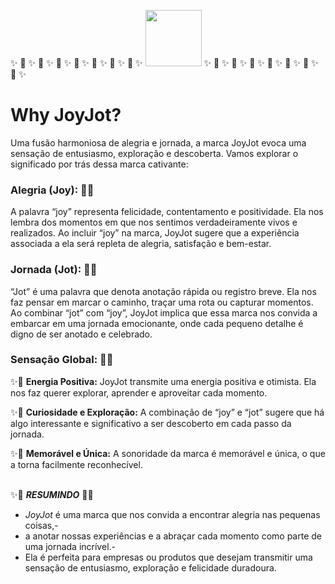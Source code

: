 ✨ 🌟 ✨ 🌟 ✨ 🌟 ✨ 🌟 ✨ 🌟 ✨ 🌟 ✨ 🌟 ✨  <img src="https://github.com/jmtannus/JoyJot_365-dias-de-felicidade/assets/61756665/c007af2c-b879-43ca-a515-59b1bac33edc" width="90" height="90" />  ✨ 🌟 ✨ 🌟 ✨ 🌟 ✨ 🌟 ✨ 🌟 ✨ 🌟 ✨ 🌟 ✨

# Why JoyJot? 
Uma fusão harmoniosa de alegria e jornada, a marca JoyJot evoca uma sensação de entusiasmo, exploração e descoberta. Vamos explorar o significado por trás dessa marca cativante:

### Alegria (Joy): 🌟✨
A palavra “joy” representa felicidade, contentamento e positividade. Ela nos lembra dos momentos em que nos sentimos verdadeiramente vivos e realizados.
Ao incluir “joy” na marca, JoyJot sugere que a experiência associada a ela será repleta de alegria, satisfação e bem-estar.

### Jornada (Jot): 🌟✨
“Jot” é uma palavra que denota anotação rápida ou registro breve. Ela nos faz pensar em marcar o caminho, traçar uma rota ou capturar momentos.
Ao combinar “jot” com “joy”, JoyJot implica que essa marca nos convida a embarcar em uma jornada emocionante, onde cada pequeno detalhe é digno de ser anotado e celebrado.

### Sensação Global: 🌟✨

✨🌟 **Energia Positiva:** JoyJot transmite uma energia positiva e otimista. 
Ela nos faz querer explorar, aprender e aproveitar cada momento.

✨🌟 **Curiosidade e Exploração:** A combinação de “joy” e “jot” sugere que há algo interessante e significativo a ser descoberto em cada passo da jornada.

✨🌟 **Memorável e Única:** A sonoridade da marca é memorável e única, o que a torna facilmente reconhecível.
<br>
<br>

✨🌟 ***RESUMINDO*** 🌟✨ 
- *JoyJot* é uma marca que nos convida a encontrar alegria nas pequenas coisas,-
- a anotar nossas experiências e a abraçar cada momento como parte de uma jornada incrível.-
- Ela é perfeita para empresas ou produtos que desejam transmitir uma sensação de entusiasmo, exploração e felicidade duradoura. 
